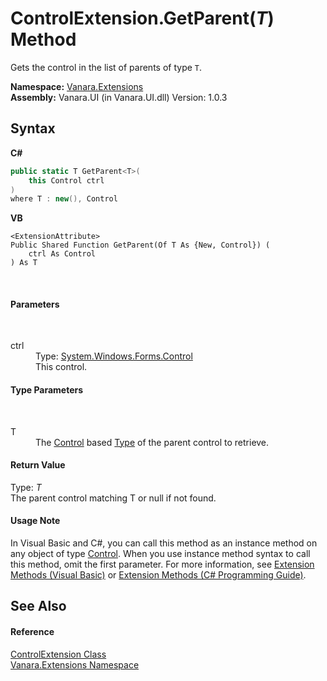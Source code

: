 # ControlExtension.GetParent(*T*) Method 
 

Gets the control in the list of parents of type `T`.

**Namespace:**&nbsp;<a href="9abe54ff-18ce-e333-beed-30e855655381">Vanara.Extensions</a><br />**Assembly:**&nbsp;Vanara.UI (in Vanara.UI.dll) Version: 1.0.3

## Syntax

**C#**<br />
``` C#
public static T GetParent<T>(
	this Control ctrl
)
where T : new(), Control

```

**VB**<br />
``` VB
<ExtensionAttribute>
Public Shared Function GetParent(Of T As {New, Control}) ( 
	ctrl As Control
) As T
```

<br />

#### Parameters
&nbsp;<dl><dt>ctrl</dt><dd>Type: <a href="http://msdn2.microsoft.com/en-us/library/36cd312w" target="_blank">System.Windows.Forms.Control</a><br />This control.</dd></dl>

#### Type Parameters
&nbsp;<dl><dt>T</dt><dd>The <a href="http://msdn2.microsoft.com/en-us/library/36cd312w" target="_blank">Control</a> based <a href="http://msdn2.microsoft.com/en-us/library/42892f65" target="_blank">Type</a> of the parent control to retrieve.</dd></dl>

#### Return Value
Type: *T*<br />The parent control matching T or null if not found.

#### Usage Note
In Visual Basic and C#, you can call this method as an instance method on any object of type <a href="http://msdn2.microsoft.com/en-us/library/36cd312w" target="_blank">Control</a>. When you use instance method syntax to call this method, omit the first parameter. For more information, see <a href="http://msdn.microsoft.com/en-us/library/bb384936.aspx">Extension Methods (Visual Basic)</a> or <a href="http://msdn.microsoft.com/en-us/library/bb383977.aspx">Extension Methods (C# Programming Guide)</a>.

## See Also


#### Reference
<a href="ccd6a3d6-cafd-3c05-1f87-8ef6e3a4b593">ControlExtension Class</a><br /><a href="9abe54ff-18ce-e333-beed-30e855655381">Vanara.Extensions Namespace</a><br />